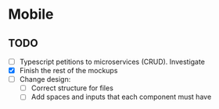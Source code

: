 # Mobile

## TODO
- [ ] Typescript petitions to microservices (CRUD). Investigate
- [x] Finish the rest of the mockups
- [ ] Change design:
  - [ ] Correct structure for files
  - [ ] Add spaces and inputs that each component must have
